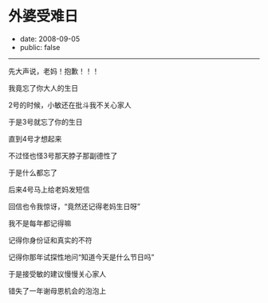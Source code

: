 # 外婆受难日

- date: 2008-09-05
- public: false

--------------------------


先大声说，老妈！抱歉！！！

我竟忘了你大人的生日

2号的时候，小敏还在批斗我不关心家人

于是3号就忘了你的生日

直到4号才想起来

不过怪也怪3号那天脖子那副德性了

于是什么都忘了

后来4号马上给老妈发短信

回信也令我惊讶，“竟然还记得老妈生日呀”

我不是每年都记得嘛

记得你身份证和真实的不符

记得你那年试探性地问“知道今天是什么节日吗”

于是接受敏的建议慢慢关心家人

错失了一年谢母恩机会的泡泡上



